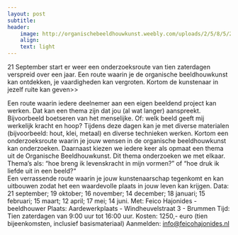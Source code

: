 ```yaml
---
layout: post
subtitle:
header:
    image: http://organischebeeldhouwkunst.weebly.com/uploads/2/5/8/5/25853585/maria_orig.jpg
    align:
    text: light
---
```

21 September start er weer een onderzoeksroute van tien zaterdagen verspreid over een jaar. Een route waarin je de organische beeldhouwkunst kan ontdekken, je vaardigheden kan vergroten. Kortom de kunstenaar in jezelf ruite kan geven>> 

Een route waarin iedere deelnemer aan een eigen beeldend project kan werken. Dat kan een thema zijn dat jou (al wat langer) aanspreekt. Bijvoorbeeld boetseren van het menselijke. Of: welk beeld geeft mij werkelijk kracht en hoop? Tijdens deze dagen kan je met diverse materialen (bijvoorbeeld: hout, klei, metaal) en diverse technieken werken.  Kortom een onderzoeksroute waarin je jouw wensen in de organische beeldhouwkunst kan onderzoeken.  Daarnaast kiezen we iedere keer als opmaat een thema uit de Organische Beeldhouwkunst. Dit thema onderzoeken we met elkaar. Thema’s als: “hoe breng ik levenskracht in mijn vormen?” of “hoe druk ik liefde uit in een beeld?“  
Een verrassende route waarin je jouw kunstenaarschap tegenkomt en kan uitbouwen zodat het een waardevolle plaats in jouw leven kan krijgen.
Data:    21 september; 19 oktober; 16 november; 14 december;          	18 januari; 15 februari; 15 maart; 12 april; 17 mei; 14 juni.
Met:      Feico Hajonides - beeldhouwer
Plaats:   Aardewerkplaats - Windheuvelstraat 3 - Brummen
Tijd:       Tien zaterdagen van 9:00 uur tot 16:00 uur.
Kosten: 1250,-  euro (tien bijeenkomsten, inclusief basismateriaal)
Aanmelden: info@feicohajonides.nl
